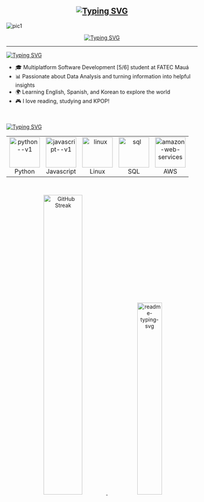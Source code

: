 <!-- texto de welcome -->
 ##  <div align="center"><a href="https://git.io/typing-svg"><img src="https://readme-typing-svg.herokuapp.com?font=Roboto&weight=700&size=22&letterSpacing=2.5px&duration=3000&pause=800&color=FFA4C7&width=435&lines=Hi+there!+Welcome+to+my+profile+%F0%9F%A4%93" alt="Typing SVG" /></a></div>

<!-- banner -->
![pic1](https://github.com/halfrost/halfrost/blob/master/icons/header_1.png)

<!-- frase -->
<p align = center>
<a href="https://git.io/typing-svg"><img src="https://readme-typing-svg.herokuapp.com?font=Roboto&weight=700&size=15&letterSpacing=&duration=3000&pause=800&color=FFA4C7&width=435&lines=%22I+have+not+failed.+I%E2%80%99ve+just+found+10%2C000+ways+that+won%E2%80%99t+work%22" alt="Typing SVG" /></a>
</p>

***

<!-- texto about me-->
<div>
<a href="https://git.io/typing-svg"><img src="https://readme-typing-svg.herokuapp.com?font=Roboto&weight=700&size=23&duration=1&pause=100000&color=FFA4C7&width=435&lines=About+me+%F0%9F%93%96" alt="Typing SVG" /></a>
    
* 🎓 Multiplatform Software Development [5/6] student at FATEC Mauá
* 📊 Passionate about Data Analysis and turning information into helpful insights  
* 🌍 Learning English, Spanish, and Korean to explore the world 
* 🎮 I love reading, studying and KPOP!
<br>
</div>

<!-- texto tools & tech-->
<a href="https://git.io/typing-svg"><img src="https://readme-typing-svg.herokuapp.com?font=Roboto&weight=700&size=23&duration=1&pause=100000&color=FFA4C7&width=435&lines=Tools+%26+tech+I've+worked+with+%F0%9F%94%A7" alt="Typing SVG" /></a>

<table align="center">
    <tr>
        <td align="center" width="20%">
            <img width="80" height="80" src="https://img.icons8.com/ios/80/FFA4C7/python--v1.png" alt="python--v1"/>
            <br>Python
        </td>
        <td align="center" width="20%">
            <img width="80" height="80" src="https://img.icons8.com/ios/80/FFA4C7/javascript--v1.png" alt="javascript--v1"/>
            <br>Javascript
        </td>
        <td align="center" width="20%">
            <img width="80" height="80" src="https://img.icons8.com/ios-filled/80/FFA4C7/linux.png" alt="linux"/>
            <br>Linux
        </td>
        <td align="center" width="20%">
            <img width="80" height="80" src="https://img.icons8.com/dotty/80/FFA4C7/sql.png" alt="sql"/>
            <br>SQL
        </td>
        <td align="center" width="20%">
            <img width="80" height="80" src="https://img.icons8.com/material-sharp/80/FFA4C7/amazon-web-services.png" alt="amazon-web-services"/>
            <br>AWS
        </td>
    </tr>
</table>


<!-- status do github -->
<br>
<div>
  <p align="center">
    <a href="https://git.io/streak-stats">
      <img width="45%" src="https://github-readme-streak-stats.herokuapp.com?user=itscypriano&theme=omni&background=00000000&border=FFA4C7&ring=FFA4C7&stroke=FFA4C7&fire=FFA4C7&currStreakNum=FF4BB4&sideNums=FF4BB4&currStreakLabel=FF4BB4&dates=FF4BB4" alt="GitHub Streak" />
    </a>
    &nbsp;&nbsp;&nbsp;&nbsp; <!-- Espaço entre as imagens -->
    <img width="36%" src="https://github-readme-stats.vercel.app/api/top-langs/?username=itscypriano&layout=compact&cardType=github&bg_color=00000000&Text=000&title_color=FFA4C7FF&border_color=FFA4C7&card_width=200" alt="readme-typing-svg">
  </p>
</div>

